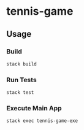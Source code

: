 # tennis-game

## Usage

### Build
 
```bash
stack build
```

### Run Tests

```bash
stack test
```

### Execute Main App

```bash
stack exec tennis-game-exe
```
